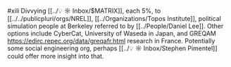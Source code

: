 #xili 
Divvying [[../💡 ☼ Inbox/$MATRIX]], each 5%, to [[../../publicpluri/orgs/NREL]], [[../Organizations/Topos Institute]], political simulation people at Berkeley referred to by [[../People/Daniel Lee]]. Other options include CyberCat, University of Waseda in Japan, and GREQAM https://edirc.repec.org/data/greqafr.html research in France. Potentially some social engineering org, perhaps [[../💡 ☼ Inbox/Stephen Pimentel]] could offer more insight into that.